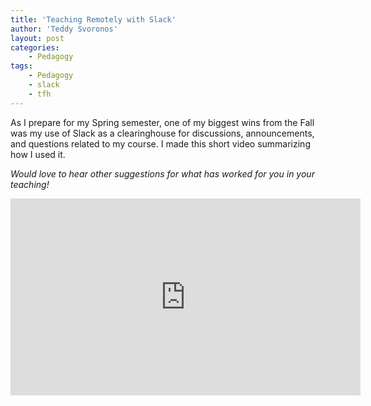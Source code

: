 ```yaml
---
title: 'Teaching Remotely with Slack'
author: 'Teddy Svoronos'
layout: post
categories:
    - Pedagogy
tags:
    - Pedagogy
    - slack
    - tfh
---
```


As I prepare for my Spring semester, one of my biggest wins from the Fall was my use of Slack as a clearinghouse for discussions, announcements, and questions related to my course. I made this short video summarizing how I used it.

_Would love to hear other suggestions for what has worked for you in your teaching!_


<iframe width="560" height="315" src="https://www.youtube.com/embed/InspYbfEAjw?si=njzTBbj9dzDw2yu_" title="YouTube video player" frameborder="0" allow="accelerometer; autoplay; clipboard-write; encrypted-media; gyroscope; picture-in-picture; web-share" referrerpolicy="strict-origin-when-cross-origin" allowfullscreen></iframe>